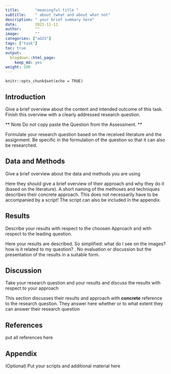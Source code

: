 ```yaml
---
title:       "meaningful title "
subtitle:    " about twhat and about what not"
description: " your brief summary here"
date:        2021-11-11
author:      ""
image:       "" 
categories: ["aGIS"]
tags: ["task"]
toc: true
output:
  blogdown::html_page:
    keep_md: yes
weight: 100
---
```



```{r setup, include=FALSE}
knitr::opts_chunk$set(echo = TRUE)
```

## Introduction
Give a brief overview about the content and intended outcome of this task. Finish this overview with a clearly addressed research question.

** Note Do not copy paste the Question from the Assessment. **

Formulate your research question based on the received literature and the assignment. Be specific in the formulation of the question so that it can also be researched.

## Data and Methods

Give a brief overview about the data and methods you are using 

Here they should give a brief overview of their approach and why they do it (based on the literature).  A short naming of the methoses and techniques describes their concrete approach. This does not necessarily have to be accompanied by a script! The script can also be included in the appendix.

## Results

Describe your results with respect to the choosen Approach and with respect to the leading question. 

Here your results are described. So simplified: what do I see on the images? how is it related to my question? . No evaluation or discussion but the presentation of the results in a suitable form.

## Discussion

Take your research question and your results and discuss the results with respect to your approach

This section discusses their results and approach with **concrete** reference to the research question.  They answer here whether or to what extent they can answer their research question

## References

put all references here

## Appendix

(Optional) 
Put your scripts and additional material here


